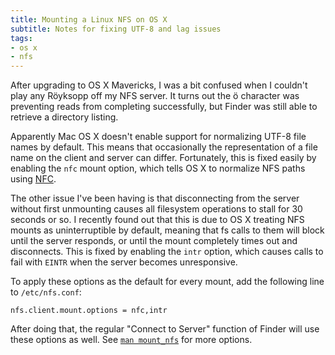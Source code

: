 ```yaml
---
title: Mounting a Linux NFS on OS X
subtitle: Notes for fixing UTF-8 and lag issues
tags:
- os x
- nfs
---
```


After upgrading to OS X Mavericks, I was a bit confused when I couldn't play
any Röyksopp off my NFS server. It turns out the ö character was preventing
reads from completing successfully, but Finder was still able to retrieve a
directory listing.

Apparently Mac OS X doesn't enable support for normalizing UTF-8 file names by
default. This means that occasionally the representation of a file name on the
client and server can differ.  Fortunately, this is fixed easily by
enabling the `nfc` mount option, which tells OS X to normalize NFS paths using
[NFC](http://en.wikipedia.org/wiki/Unicode_equivalence#Normal_forms).

The other issue I've been having is that disconnecting from the server
without first unmounting causes all filesystem operations to stall for 30
seconds or so. I recently found out that this is due to OS X treating NFS mounts
as uninterruptible by default, meaning that fs calls to them will block until
the server responds, or until the mount completely times out and disconnects.
This is fixed by enabling the `intr` option, which causes calls to fail with
`EINTR` when the server becomes unresponsive.

To apply these options as the default for every mount, add the following line to `/etc/nfs.conf`:

```
nfs.client.mount.options = nfc,intr
```
After doing that, the regular "Connect to Server" function of Finder will use these options as well.
See [`man mount_nfs`](https://developer.apple.com/library/mac/documentation/Darwin/Reference/ManPages/man8/mount_nfs.8.html) for more options.

